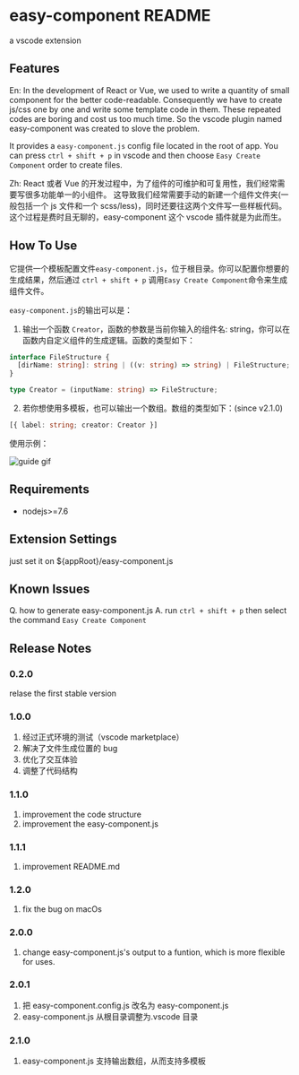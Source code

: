 # easy-component README

a vscode extension

## Features

En: In the development of React or Vue, we used to write a quantity of small component for the better code-readable. Consequently we have to create js/css one by one and write some template code in them. These repeated codes are boring and cost us too much time. So the vscode plugin named easy-component was created to slove the problem.

It provides a `easy-component.js` config file located in the root of app. You can press `ctrl + shift + p` in vscode and then choose `Easy Create Component` order to create files.

Zh: React 或者 Vue 的开发过程中，为了组件的可维护和可复用性，我们经常需要写很多功能单一的小组件。
这导致我们经常需要手动的新建一个组件文件夹(一般包括一个 js 文件和一个 scss/less)，同时还要往这两个文件写一些样板代码。
这个过程是费时且无聊的，easy-component 这个 vscode 插件就是为此而生。

## How To Use

它提供一个模板配置文件`easy-component.js`，位于根目录。你可以配置你想要的生成结果，然后通过 `ctrl + shift + p` 调用`Easy Create Component`命令来生成组件文件。

`easy-component.js`的输出可以是：

1. 输出一个函数 `Creator`，函数的参数是当前你输入的组件名: string，你可以在函数内自定义组件的生成逻辑。函数的类型如下：

```ts
interface FileStructure {
  [dirName: string]: string | ((v: string) => string) | FileStructure;
}

type Creator = (inputName: string) => FileStructure;
```

2. 若你想使用多模板，也可以输出一个数组。数组的类型如下：(since v2.1.0)

```ts
[{ label: string; creator: Creator }]
```

使用示例：

![guide gif](https://user-images.githubusercontent.com/22932241/104184497-8033e900-544e-11eb-94b8-110edb42236b.gif)

## Requirements

- nodejs>=7.6

## Extension Settings

just set it on \${appRoot}/easy-component.js

## Known Issues

Q. how to generate easy-component.js
A. run `ctrl + shift + p` then select the command `Easy Create Component`

## Release Notes

### 0.2.0

relase the first stable version

### 1.0.0

1. 经过正式环境的测试（vscode marketplace）
2. 解决了文件生成位置的 bug
3. 优化了交互体验
4. 调整了代码结构

### 1.1.0

1. improvement the code structure
2. improvement the easy-component.js

### 1.1.1

1. improvement README.md

### 1.2.0

1. fix the bug on macOs

### 2.0.0

1. change easy-component.js's output to a funtion, which is more flexible for uses.

### 2.0.1

1. 把 easy-component.config.js 改名为 easy-component.js
2. easy-component.js 从根目录调整为.vscode 目录

### 2.1.0

1. easy-component.js 支持输出数组，从而支持多模板
